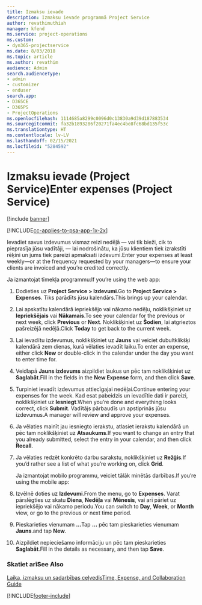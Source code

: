 ```yaml
---
title: Izmaksu ievade
description: Izmaksu ievade programmā Project Service
author: revathimuthiah
manager: kfend
ms.service: project-operations
ms.custom:
- dyn365-projectservice
ms.date: 8/03/2018
ms.topic: article
ms.author: revathim
audience: Admin
search.audienceType:
- admin
- customizer
- enduser
search.app:
- D365CE
- D365PS
- ProjectOperations
ms.openlocfilehash: 1114685a8299c0096d0c13830a9d39d187883534
ms.sourcegitcommit: fa32b1893286f20271fa4ec4be8fc68bd135f53c
ms.translationtype: HT
ms.contentlocale: lv-LV
ms.lasthandoff: 02/15/2021
ms.locfileid: "5284592"
---
```

# <a name="enter-expenses-project-service"></a><span data-ttu-id="051e1-103">Izmaksu ievade (Project Service)</span><span class="sxs-lookup"><span data-stu-id="051e1-103">Enter expenses (Project Service)</span></span>

[!include [banner](../includes/psa-now-project-operations.md)]

[!INCLUDE[cc-applies-to-psa-app-1x-2x](../includes/cc-applies-to-psa-app-1x-2x.md)]

<span data-ttu-id="051e1-104">Ievadiet savus izdevumus vismaz reizi nedēļā — vai tik bieži, cik to pieprasīja jūsu vadītāji, — lai nodrošinātu, ka jūsu klientiem tiek izrakstīti rēķini un jums tiek pareizi apmaksati izdevumi.</span><span class="sxs-lookup"><span data-stu-id="051e1-104">Enter your expenses at least weekly—or at the frequency requested by your managers—to ensure your clients are invoiced and you’re credited correctly.</span></span>  
  
 <span data-ttu-id="051e1-105">Ja izmantojat tīmekļa programmu:</span><span class="sxs-lookup"><span data-stu-id="051e1-105">If you’re using the web app:</span></span>  
  
1. <span data-ttu-id="051e1-106">Dodieties uz **Project Service > Izdevumi**.</span><span class="sxs-lookup"><span data-stu-id="051e1-106">Go to **Project Service > Expenses**.</span></span> <span data-ttu-id="051e1-107">Tiks parādīts jūsu kalendārs.</span><span class="sxs-lookup"><span data-stu-id="051e1-107">This brings up your calendar.</span></span>  
  
2. <span data-ttu-id="051e1-108">Lai apskatītu kalendārā iepriekšējo vai nākamo nedēļu, noklikšķiniet uz **Iepriekšējais** vai **Nākamais**.</span><span class="sxs-lookup"><span data-stu-id="051e1-108">To see your calendar for the previous or next week, click **Previous** or **Next**.</span></span> <span data-ttu-id="051e1-109">Noklikšķiniet uz **Šodien**, lai atgrieztos pašreizējā nedēļā.</span><span class="sxs-lookup"><span data-stu-id="051e1-109">Click **Today** to get back to the current week.</span></span>  
  
3. <span data-ttu-id="051e1-110">Lai ievadītu izdevumus, noklikšķiniet uz **Jauns** vai veiciet dubultklikšķi kalendārā zem dienas, kurā vēlaties ievadīt laiku.</span><span class="sxs-lookup"><span data-stu-id="051e1-110">To enter an expense, either click **New** or double-click in the calendar under the day you want to enter time for.</span></span>  
  
4. <span data-ttu-id="051e1-111">Veidlapā **Jauns izdevums** aizpildiet laukus un pēc tam noklikšķiniet uz **Saglabāt**.</span><span class="sxs-lookup"><span data-stu-id="051e1-111">Fill in the fields in the **New Expense** form, and then click **Save**.</span></span>  
  
5. <span data-ttu-id="051e1-112">Turpiniet ievadīt izdevumus attiecīgajai nedēļai.</span><span class="sxs-lookup"><span data-stu-id="051e1-112">Continue entering your expenses for the week.</span></span> <span data-ttu-id="051e1-113">Kad esat pabeidzis un ievadītie dati ir pareizi, noklikšķiniet uz **Iesniegt**.</span><span class="sxs-lookup"><span data-stu-id="051e1-113">When you’re done and everything looks correct, click **Submit**.</span></span> <span data-ttu-id="051e1-114">Vadītājs pārbaudīs un apstiprinās jūsu izdevumus.</span><span class="sxs-lookup"><span data-stu-id="051e1-114">A manager will review and approve your expenses.</span></span>  
  
6. <span data-ttu-id="051e1-115">Ja vēlaties mainīt jau iesniegto ierakstu, atlasiet ierakstu kalendārā un pēc tam noklikšķiniet uz **Atsaukums**.</span><span class="sxs-lookup"><span data-stu-id="051e1-115">If you want to change an entry that you already submitted, select the entry in your calendar, and then click **Recall**.</span></span>  
  
7. <span data-ttu-id="051e1-116">Ja vēlaties redzēt konkrēto darbu sarakstu, noklikšķiniet uz **Režģis**.</span><span class="sxs-lookup"><span data-stu-id="051e1-116">If you’d rather see a list of what you’re working on, click **Grid**.</span></span>  
  
   <span data-ttu-id="051e1-117">Ja izmantojat mobilo programmu, veiciet tālāk minētās darbības.</span><span class="sxs-lookup"><span data-stu-id="051e1-117">If you’re using the mobile app:</span></span>  
  
8. <span data-ttu-id="051e1-118">Izvēlnē doties uz **Izdevumi**.</span><span class="sxs-lookup"><span data-stu-id="051e1-118">From the menu, go to **Expenses**.</span></span>     <span data-ttu-id="051e1-119">Varat pārslēgties uz skatu **Diena**, **Nedēļa** vai **Mēnesis**, vai arī pāriet uz iepriekšējo vai nākamo periodu.</span><span class="sxs-lookup"><span data-stu-id="051e1-119">You can switch to **Day**, **Week**, or **Month** view, or go to the previous or next time period.</span></span>  
  
9. <span data-ttu-id="051e1-120">Pieskarieties vienumam **…**</span><span class="sxs-lookup"><span data-stu-id="051e1-120">Tap **…**</span></span> <span data-ttu-id="051e1-121">pēc tam pieskarieties vienumam **Jauns**.</span><span class="sxs-lookup"><span data-stu-id="051e1-121">and tap **New**.</span></span>  
  
10. <span data-ttu-id="051e1-122">Aizpildiet nepieciešamo informāciju un pēc tam pieskarieties **Saglabāt**.</span><span class="sxs-lookup"><span data-stu-id="051e1-122">Fill in the details as necessary, and then tap **Save**.</span></span>  
  
### <a name="see-also"></a><span data-ttu-id="051e1-123">Skatiet arī</span><span class="sxs-lookup"><span data-stu-id="051e1-123">See Also</span></span>  
 [<span data-ttu-id="051e1-124">Laika, izmaksu un sadarbības ceļvedis</span><span class="sxs-lookup"><span data-stu-id="051e1-124">Time, Expense, and Collaboration Guide</span></span>](../psa/time-expense-collaboration-guide.md)


[!INCLUDE[footer-include](../includes/footer-banner.md)]